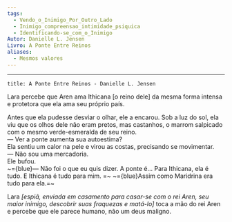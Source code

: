 ```yaml
---
tags:
  - Vendo_o_Inimigo_Por_Outro_Lado
  - Inimigo_compreensao_intimidade_psiquica
  - Identificando-se_com_o_Inimigo
Autor: Danielle L. Jensen
Livro: A Ponte Entre Reinos
aliases:
  - Mesmos valores
---
```

---

```ad-abstract
title: A Ponte Entre Reinos - Danielle L. Jensen
```

Lara percebe que Aren ama Ithicana [o reino dele] da mesma forma intensa e protetora que ela ama seu próprio país.

Antes que ela pudesse desviar o olhar, ele a encarou. Sob a luz do sol, ela viu que os olhos dele não eram pretos, mas castanhos, o marrom salpicado com o mesmo verde-esmeralda de seu reino.  
— Ver a ponte aumenta sua autoestima?  
Ela sentiu um calor na pele e virou as costas, precisando se movimentar.  
— Não sou uma mercadoria.  
Ele bufou.  
~={blue}— Não foi o que eu quis dizer. A ponte é… Para Ithicana, ela é tudo. E Ithicana é tudo para mim.  =~
~={blue}Assim como Maridrina era tudo para ela.=~

Lara _[espiã, enviada em casamento para casar-se com o rei Aren, seu maior inimigo, descobrir suas fraquezas e matá-lo]_ toca a mão do rei Aren e percebe que ele parece humano, não um deus maligno.